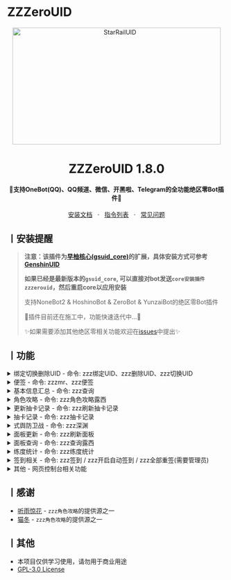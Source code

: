 # ZZZeroUID

<p align="center">
  <a href="https://github.com/ZZZure/ZZZeroUID"><img src="https://s2.loli.net/2024/04/19/hOEDmsoUFy6nH5d.jpg" width="480" height="270" alt="StarRailUID"></a>
</p>
<h1 align = "center">ZZZeroUID 1.8.0</h1>
<h4 align = "center">🚧支持OneBot(QQ)、QQ频道、微信、开黑啦、Telegram的全功能绝区零Bot插件🚧</h4>
<div align = "center">
        <a href="https://docs.sayu-bot.com/" target="_blank">安装文档</a> &nbsp; · &nbsp;
        <a href="https://docs.sayu-bot.com/插件帮助/ZZZeroUID.html" target="_blank">指令列表</a> &nbsp; · &nbsp;
        <a href="https://docs.sayu-bot.com/常见问题/">常见问题</a>
</div>



## 丨安装提醒

> **注意：该插件为[早柚核心(gsuid_core)](https://github.com/Genshin-bots/gsuid_core)的扩展，具体安装方式可参考[GenshinUID](https://github.com/KimigaiiWuyi/GenshinUID)**
>
> **如果已经是最新版本的`gsuid_core`, 可以直接对bot发送`core安装插件zzzerouid`，然后重启core以应用安装**
>
>
> 支持NoneBot2 & HoshinoBot & ZeroBot & YunzaiBot的绝区零Bot插件
>
> 🚧插件目前还在施工中，功能快速迭代中...🚧
>
> 
> ✨如果需要添加其他绝区零相关功能欢迎在[issues](https://github.com/ZZZure/ZZZeroUID/issues/5)中提出✨

## 丨功能

<details><summary>绑定切换删除UID - 命令: zzz绑定UID、zzz删除UID、zzz切换UID</summary><p>
还没有图
</p></details>

<details><summary>便签 - 命令: zzzmr、zzz便签</summary><p>
<a><img src="https://s2.loli.net/2024/07/07/ZQGRNT3Fv45Hlae.png"></a>
</p></details>

<details><summary>基本信息汇总 - 命令: zzz查询</summary><p>
<a><img src="https://s2.loli.net/2024/07/07/4vLXzJ2ZwdMc5TU.jpg"></a>
</p></details>

<details><summary>角色攻略 - 命令: zzz角色攻略露西</summary><p>
<a><img src="https://s2.loli.net/2024/07/22/WJS6ofFMU7Yh4qH.jpg"></a>
</p></details>

<details><summary>更新抽卡记录 - 命令: zzz刷新抽卡记录</summary><p>
还没有图
</p></details>

<details><summary>抽卡记录 - 命令: zzz抽卡记录</summary><p>
<a><img src="https://s2.loli.net/2024/07/07/pzh6QYGKBNMZqyO.jpg"></a>
</p></details>

<details><summary>式舆防卫战 - 命令: zzz深渊</summary><p>
<a><img src="https://s2.loli.net/2024/07/22/GaWeUBdz3DgypnR.jpg"></a>
</p></details>

<details><summary>面板更新 - 命令: zzz刷新面板</summary><p>
<a><img src="https://s2.loli.net/2024/07/22/rsUyYqaV8bKp2TL.jpg"></a>
</p></details>

<details><summary>面板查询 - 命令: zzz查询露西</summary><p>
<a><img src="https://s2.loli.net/2024/07/22/3acSNeTM4VrYldm.jpg"></a>
<a><img src="https://s2.loli.net/2024/08/13/DVuzKq3P8dOkCQR.jpg"></a>
</p></details>

<details><summary>练度统计 - 命令: zzz练度统计</summary><p>
<a><img src="https://s2.loli.net/2024/08/13/LYZbHhz6PqpwX9j.jpg"></a>
</p></details>

<details><summary>签到相关 - 命令: zzz签到 / zzz开启自动签到 / zzz全部重签(需要管理员)</summary><p>
还没有图
</p></details>

<details><summary>其他 - 网页控制台相关功能</summary><p>
请自行查阅文档, 可控制角色攻略源, 签到时间等
</p></details>

## 丨感谢

+ [听雨惊花](https://github.com/Nwflower/zzz-atlas) - `zzz角色攻略`的提供源之一
+ [猫冬](https://bbs.mihoyo.com/ys/accountCenter/postList?id=74019947) - `zzz角色攻略`的提供源之一

## 丨其他

+ 本项目仅供学习使用，请勿用于商业用途
+ [GPL-3.0 License](https://github.com/ZZZure/ZZZeroUID/blob/master/LICENSE)
